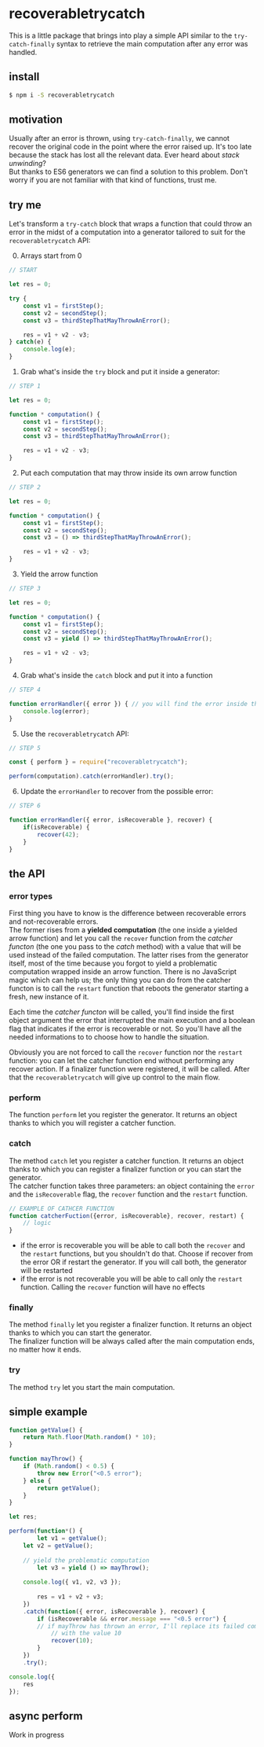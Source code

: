 # recoverabletrycatch

This is a little package that brings into play a simple API similar to the `try-catch-finally` syntax to retrieve the main computation after any error was handled.

## install
```sh
$ npm i -S recoverabletrycatch
```

## motivation
Usually after an error is thrown, using `try-catch-finally`, we cannot recover the original code in the point where the error raised up. It's too late because the stack has lost all the relevant data. Ever heard about _stack unwinding_?\
But thanks to ES6 generators we can find a solution to this problem. Don't worry if you are not familiar with that kind of functions, trust me.

## try me
Let's transform a `try-catch` block that wraps a function that could throw an error in the midst of a computation into a generator tailored to suit for the `recoverabletrycatch` API:

0. Arrays start from 0
```js
// START

let res = 0;

try {
	const v1 = firstStep();
	const v2 = secondStep();
	const v3 = thirdStepThatMayThrowAnError();

	res = v1 + v2 - v3;
} catch(e) {
	console.log(e);
}
```

1. Grab what's inside the `try` block and put it inside a generator:
```js
// STEP 1

let res = 0;

function * computation() {
	const v1 = firstStep();
	const v2 = secondStep();
	const v3 = thirdStepThatMayThrowAnError();

	res = v1 + v2 - v3;
}
```

2. Put each computation that may throw inside its own arrow function
```js
// STEP 2

let res = 0;

function * computation() {
	const v1 = firstStep();
	const v2 = secondStep();
	const v3 = () => thirdStepThatMayThrowAnError();

	res = v1 + v2 - v3;
}
```

3. Yield the arrow function
```js
// STEP 3

let res = 0;

function * computation() {
	const v1 = firstStep();
	const v2 = secondStep();
	const v3 = yield () => thirdStepThatMayThrowAnError();

	res = v1 + v2 - v3;
}
```

4. Grab what's inside the `catch` block and put it into a function
```js
// STEP 4

function errorHandler({ error }) { // you will find the error inside the first object argument
	console.log(error);
}
```

5. Use the `recoverabletrycatch` API:
```js
// STEP 5

const { perform } = require("recoverabletrycatch");

perform(computation).catch(errorHandler).try();
```

6. Update the `errorHandler` to recover from the possible error:
```js
// STEP 6

function errorHandler({ error, isRecoverable }, recover) {
	if(isRecoverable) {
		recover(42);
	}
}
```

## the API
### error types
First thing you have to know is the difference between recoverable errors and not-recoverable errors.\
The former rises from a __yielded computation__ (the one inside a yielded arrow function) and let you call the `recover` function from the _catcher functon_ (the one you pass to the _catch_ method) with a value that will be used instead of the failed computation.
The latter rises from the generator itself, most of the time because you forgot to yield a problematic computation wrapped inside an arrow function. There is no JavaScript magic which can help us; the only thing you can do from the catcher functon is to call the `restart` function that reboots the generator starting a fresh, new instance of it.

Each time the _catcher functon_ will be called, you'll find inside the first object argument the error that interrupted the main execution and a boolean flag that indicates if the error is recoverable or not. So you'll have all the needed informations to to choose how to handle the situation.

Obviously you are not forced to call the `recover` function nor the `restart` function: you can let the catcher function end without performing any recover action. If a finalizer function were registered, it will be called. After that the `recoverabletrycatch` will give up control to the main flow.

### perform
The function `perform` let you register the generator. It returns an object thanks to which you will register a catcher function.

### catch
The method `catch` let you register a catcher function. It returns an object thanks to which you can register a finalizer function or you can start the generator.\
The catcher function takes three parameters: an object containing the `error` and the `isRecoverable` flag, the `recover` function and the `restart` function.

```js
// EXAMPLE OF CATHCER FUNCTION
function catcherFuction({error, isRecoverable}, recover, restart) {
	// logic
}
```

* if the error is recoverable you will be able to call both the `recover` and the `restart` functions, but you shouldn't do that. Choose if recover from the error OR if restart the generator. If you will call both, the generator will be restarted
* if the error is not recoverable you will be able to call only the `restart` function. Calling the `recover` function will have no effects

### finally
The method `finally` let you register a finalizer function. It returns an object thanks to which you can  start the generator.\
The finalizer function will be always called after the main computation ends, no matter how it ends.

### try
The method `try` let you start the main computation.

## simple example
```js
function getValue() {
    return Math.floor(Math.random() * 10);
}

function mayThrow() {
    if (Math.random() < 0.5) {
        throw new Error("<0.5 error");
    } else {
        return getValue();
    }
}

let res;

perform(function*() {
        let v1 = getValue();
	let v2 = getValue();
				
	// yield the problematic computation
        let v3 = yield () => mayThrow();
				
	console.log({ v1, v2, v3 });
				
        res = v1 + v2 + v3;
    })
    .catch(function({ error, isRecoverable }, recover) {
        if (isRecoverable && error.message === "<0.5 error") {
	    // if mayThrow has thrown an error, I'll replace its failed computation 
            // with the value 10
            recover(10);
        }
    })
    .try();

console.log({
    res
});
```


## async perform
Work in progress
